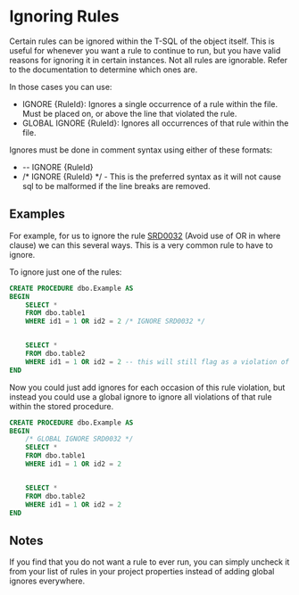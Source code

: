 # Ignoring Rules

Certain rules can be ignored within the T-SQL of the object itself. This is useful for whenever you want a rule to continue to run, but you have valid reasons for ignoring it in certain instances. Not all rules are ignorable. Refer to the documentation to determine which ones are.

In those cases you can use:

- IGNORE {RuleId}: Ignores a single occurrence of a rule within the file. Must be placed on, or above the line that violated the rule.
- GLOBAL IGNORE {RuleId}: Ignores all occurrences of that rule within the file.

Ignores must be done in comment syntax using either of these formats:

- -- IGNORE {RuleId}
- /* IGNORE {RuleId} */ - This is the preferred syntax as it will not cause sql to be malformed if the line breaks are removed.

## Examples

For example, for us to ignore the rule [SRD0032](Design/SRD0032.md) (Avoid use of OR in where clause) we can this several ways. This is a very common rule to have to ignore.

To ignore just one of the rules:

```sql
CREATE PROCEDURE dbo.Example AS 
BEGIN
    SELECT * 
    FROM dbo.table1 
    WHERE id1 = 1 OR id2 = 2 /* IGNORE SRD0032 */ 


    SELECT * 
    FROM dbo.table2 
    WHERE id1 = 1 OR id2 = 2 -- this will still flag as a violation of SRD0032
END
```

Now you could just add ignores for each occasion of this rule violation, but instead you could use a global ignore to ignore all violations of that rule within the stored procedure.

```sql
CREATE PROCEDURE dbo.Example AS 
BEGIN
    /* GLOBAL IGNORE SRD0032 */
    SELECT * 
    FROM dbo.table1 
    WHERE id1 = 1 OR id2 = 2 


    SELECT * 
    FROM dbo.table2 
    WHERE id1 = 1 OR id2 = 2 
END
```

## Notes

If you find that you do not want a rule to ever run, you can simply uncheck it from your list of rules in your project properties instead of adding global ignores everywhere.
